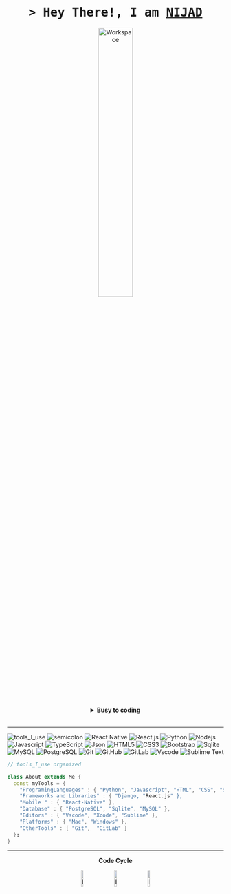 <div align="center" width="50">

<h1 align="center">
        <samp>&gt; Hey There!, I am
                <b><a target="_blank" href="https://www.linkedin.com/in/nijad-bayramli-63aa9716a/">NIJAD</a></b>
        </samp>
</h1>

<img src="https://github.com/SP-XD/SP-XD/blob/main/images/dev-working_rounded.gif?raw=true" href="https://github.com/sp-xd" alt="Workspace"  width="40%"/><br> 

<details>
<p><strong> <summary>  Busy to coding    </summary> </strong></p>


</details>

 <br>
</div>

<hr></hr>

![tools_I_use](https://img.shields.io/badge/-%F0%9F%9A%80%20Tools%20I%20use-orange)
![semicolon](https://img.shields.io/badge/-%3A-orange)
![React Native](https://img.shields.io/badge/react_native-%2320232a.svg?style=flat&logo=react&logoColor=%2361DAFB)
![React.js](https://img.shields.io/badge/-React-black?style=flat-square&logo=react)
![Python](https://img.shields.io/badge/Python-FFD43B?style=flat&logo=python&logoColor=darkgreen)
![Nodejs](https://img.shields.io/badge/-Nodejs-black?style=flat-square&logo=Node.js)
![Javascript](https://img.shields.io/badge/JavaScript-323330?style=flat&logo=javascript&logoColor=F7DF1E)
![TypeScript](https://img.shields.io/badge/-TypeScript-007ACC?style=flat-square&logo=typescript)
![Json](https://img.shields.io/badge/json-5E5C5C?style=flat&logo=json&logoColor=white)
![HTML5](https://img.shields.io/badge/-HTML5-E34F26?style=flat-square&logo=html5&logoColor=white)
![CSS3](https://img.shields.io/badge/-CSS3-1572B6?style=flat-square&logo=css3)
![Bootstrap](https://img.shields.io/badge/-Bootstrap-563D7C?style=flat-square&logo=bootstrap)
![Sqlite](https://img.shields.io/badge/SQLite-07405E?style=flat&logo=sqlite&logoColor=white)
![MySQL](https://img.shields.io/badge/-MySQL-black?style=flat-square&logo=mysql)
![PostgreSQL](https://img.shields.io/badge/-PostgreSQL-336791?style=flat-square&logo=postgresql)
![Git](https://img.shields.io/badge/GIT-E44C30?style=flat&logo=git&logoColor=white)
![GitHub](https://img.shields.io/badge/-GitHub-181717?style=flat-square&logo=github)
![GitLab](https://img.shields.io/badge/-GitLab-FCA121?style=flat-square&logo=gitlab)
![Vscode](https://img.shields.io/badge/Visual_Studio_Code-0078D4?style=flat&logo=visual%20studio%20code&logoColor=white)
![Sublime Text](https://img.shields.io/badge/sublime_text-%23575757.svg?&style=flat&logo=sublime-text&logoColor=important)





```dart
// tools_I_use organized

class About extends Me { 
  const myTools = {  
    "ProgramingLanguages" : { "Python", "Javascript", "HTML", "CSS", "SQL" },
    "Frameworks and Libraries" : { "Django, "React.js" },
    "Mobile " : { "React-Native" },
    "Database" : { "PostgreSQL", "Sqlite". "MySQL" },
    "Editors" : { "Vscode", "Xcode", "Sublime" },
    "Platforms" : { "Mac", "Windows" },
    "OtherTools" : { "Git",  "GitLab" }
  };
}
```


<div align="center" >


<hr></hr>
 
**Code Cycle**<br>

<img src="https://raw.githubusercontent.com/Tarikul-Islam-Anik/Animated-Fluent-Emojis/master/Emojis/Smilies/Face%20with%20Spiral%20Eyes.png" width="10%" alt="Broken system!"/>
&nbsp;&nbsp;&nbsp;&nbsp;&nbsp;
<img src="https://raw.githubusercontent.com/Tarikul-Islam-Anik/Animated-Fluent-Emojis/master/Emojis/Smilies/Relieved%20Face.png" width="10%" alt="It's working!"/>
&nbsp;&nbsp;&nbsp;&nbsp;&nbsp;
<img src="https://raw.githubusercontent.com/Tarikul-Islam-Anik/Animated-Fluent-Emojis/master/Emojis/Smilies/Astonished%20Face.png" width="10%" alt="It's working but you don't know how!"/><br>

</div>
